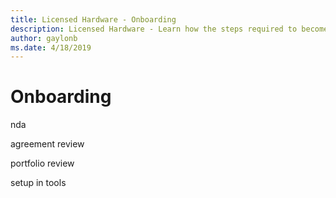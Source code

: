 ```yaml
---
title: Licensed Hardware - Onboarding
description: Licensed Hardware - Learn how the steps required to become a Licensed Hardware Partner
author: gaylonb
ms.date: 4/18/2019
---
```


# Onboarding

nda

agreement review

portfolio review

setup in tools


